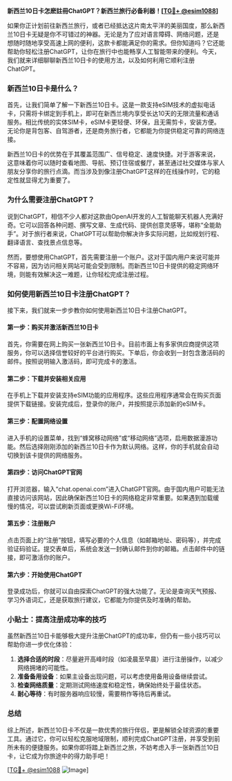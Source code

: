 **新西兰10日卡怎麽註冊ChatGPT？新西兰旅行必备利器！[[TG💪+ @esim1088](https://t.me/s/esim1088)]**

如果你正计划前往新西兰旅行，或者已经抵达这片南太平洋的美丽国度，那么新西兰10日卡无疑是你不可错过的神器。无论是为了应对语言障碍、网络问题，还是想随时随地享受高速上网的便利，这款卡都能满足你的需求。但你知道吗？它还能帮助你轻松注册ChatGPT，让你在旅行中也能畅享人工智能带来的便利。今天，我们就来详细聊聊新西兰10日卡的使用方法，以及如何利用它顺利注册ChatGPT。

### 新西兰10日卡是什么？

首先，让我们简单了解一下新西兰10日卡。这是一款支持eSIM技术的虚拟电话卡，只需将卡绑定到手机上，即可在新西兰境内享受长达10天的无限流量和通话服务。相比传统的实体SIM卡，eSIM卡更轻便、环保，且无需剪卡，安装方便。无论你是背包客、自驾游者，还是商务旅行者，它都能为你提供稳定可靠的网络连接。

新西兰10日卡的优势在于其覆盖范围广、信号稳定、速度快捷。对于游客来说，这意味着你可以随时查看地图、导航、预订住宿或餐厅，甚至通过社交媒体与家人朋友分享你的旅行点滴。而当涉及到像注册ChatGPT这样的在线操作时，它的稳定性就显得尤为重要了。

### 为什么需要注册ChatGPT？

说到ChatGPT，相信不少人都对这款由OpenAI开发的人工智能聊天机器人充满好奇。它可以回答各种问题、撰写文章、生成代码、提供创意灵感等，堪称“全能助手”。对于旅行者来说，ChatGPT可以帮助你解决许多实际问题，比如规划行程、翻译语言、查找景点信息等。

然而，要想使用ChatGPT，首先需要注册一个账户。这对于国内用户来说可能并不容易，因为访问相关网站可能会受到限制。而新西兰10日卡提供的稳定网络环境，则能有效解决这一难题，让你轻松完成注册过程。

### 如何使用新西兰10日卡注册ChatGPT？

接下来，我们就来一步步教你如何使用新西兰10日卡注册ChatGPT。

#### 第一步：购买并激活新西兰10日卡

首先，你需要在网上购买一张新西兰10日卡。目前市面上有多家供应商提供这项服务，你可以选择信誉较好的平台进行购买。下单后，你会收到一封包含激活码的邮件。按照说明输入激活码，即可完成卡的激活。

#### 第二步：下载并安装相关应用

在手机上下载并安装支持eSIM功能的应用程序。这些应用程序通常会在购买页面提供下载链接。安装完成后，登录你的账户，并按照提示添加新的eSIM卡。

#### 第三步：配置网络设置

进入手机的设置菜单，找到“蜂窝移动网络”或“移动网络”选项，启用数据漫游功能。然后选择刚刚添加的新西兰10日卡作为默认网络。这样，你的手机就会自动切换到该卡提供的网络服务。

#### 第四步：访问ChatGPT官网

打开浏览器，输入“chat.openai.com”进入ChatGPT官网。由于国内用户可能无法直接访问该网站，因此确保新西兰10日卡的网络稳定非常重要。如果遇到加载缓慢的情况，可以尝试刷新页面或更换Wi-Fi环境。

#### 第五步：注册账户

点击页面上的“注册”按钮，填写必要的个人信息（如邮箱地址、密码等），并完成验证码验证。提交表单后，系统会发送一封确认邮件到你的邮箱。点击邮件中的链接，即可激活你的账户。

#### 第六步：开始使用ChatGPT

登录成功后，你就可以自由探索ChatGPT的强大功能了。无论是查询天气预报、学习外语词汇，还是获取旅行建议，它都能为你提供及时准确的帮助。

### 小贴士：提高注册成功率的技巧

虽然新西兰10日卡能够极大提升注册ChatGPT的成功率，但仍有一些小技巧可以帮助你进一步优化体验：

1. **选择合适的时段**：尽量避开高峰时段（如凌晨至早晨）进行注册操作，以减少网络拥堵的可能性。
2. **准备备用设备**：如果主设备出现问题，可以考虑使用备用设备继续尝试。
3. **检查网络质量**：定期测试网络速度和稳定性，确保始终处于最佳状态。
4. **耐心等待**：有时服务器响应较慢，需要稍作等待后再重试。

### 总结

综上所述，新西兰10日卡不仅是一款优秀的旅行伴侣，更是解锁全球资源的重要工具。通过它，你可以轻松克服地域限制，顺利完成ChatGPT注册，并享受到前所未有的便捷服务。如果你即将踏上新西兰之旅，不妨考虑入手一张新西兰10日卡，让它成为你旅途中的得力助手吧！

[[TG💪+ @esim1088](https://t.me/s/esim1088) ![Image](https://i.postimg.cc/4NQfJmqS/Snipaste-2025-05-13-00-14-12.png)]